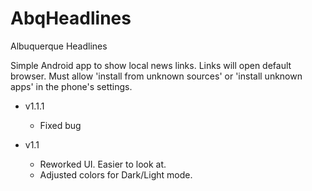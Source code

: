 # AbqHeadlines
Albuquerque Headlines

Simple Android app to show local news links. Links will open default browser.
Must allow 'install from unknown sources' or 'install unknown apps' in the phone's settings.

- v1.1.1
  - Fixed bug

- v1.1
  - Reworked UI. Easier to look at.
  - Adjusted colors for Dark/Light mode.